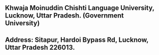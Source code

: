 ## Khwaja Moinuddin Chishti Language University, Lucknow, Uttar Pradesh. (Government University)
## Address: Sitapur, Hardoi Bypass Rd, Lucknow, Uttar Pradesh 226013.

<!--
**kmcluailab/kmcluailab** is a ✨ _special_ ✨ repository because its `README.md` (this file) appears on your GitHub profile.

Here are some ideas to get you started:

- 🔭 I’m currently working on ...
- 🌱 I’m currently learning ...
- 👯 I’m looking to collaborate on ...
- 🤔 I’m looking for help with ...
- 💬 Ask me about ...
- 📫 How to reach me: ...
- 😄 Pronouns: ...
- ⚡ Fun fact: ...
-->
